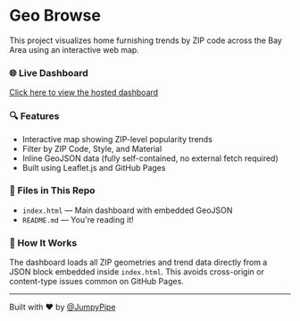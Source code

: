 # Geo Browse

This project visualizes home furnishing trends by ZIP code across the Bay Area using an interactive web map.

### 🌐 Live Dashboard
[Click here to view the hosted dashboard](https://jumpypipe.github.io/geo-browse/)

### 🔍 Features
- Interactive map showing ZIP-level popularity trends
- Filter by ZIP Code, Style, and Material
- Inline GeoJSON data (fully self-contained, no external fetch required)
- Built using Leaflet.js and GitHub Pages

### 📁 Files in This Repo
- `index.html` — Main dashboard with embedded GeoJSON
- `README.md` — You're reading it!

### 🚀 How It Works
The dashboard loads all ZIP geometries and trend data directly from a JSON block embedded inside `index.html`. This avoids cross-origin or content-type issues common on GitHub Pages.

---

Built with ❤️ by [@JumpyPipe](https://github.com/JumpyPipe)
